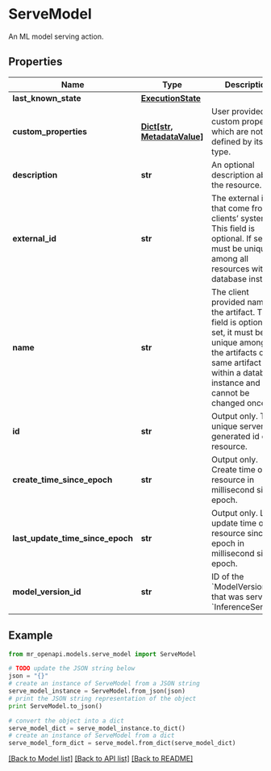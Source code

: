 # ServeModel

An ML model serving action.

## Properties
Name | Type | Description | Notes
------------ | ------------- | ------------- | -------------
**last_known_state** | [**ExecutionState**](ExecutionState.md) |  | [optional] 
**custom_properties** | [**Dict[str, MetadataValue]**](MetadataValue.md) | User provided custom properties which are not defined by its type. | [optional] 
**description** | **str** | An optional description about the resource. | [optional] 
**external_id** | **str** | The external id that come from the clients’ system. This field is optional. If set, it must be unique among all resources within a database instance. | [optional] 
**name** | **str** | The client provided name of the artifact. This field is optional. If set, it must be unique among all the artifacts of the same artifact type within a database instance and cannot be changed once set. | [optional] 
**id** | **str** | Output only. The unique server generated id of the resource. | [optional] [readonly] 
**create_time_since_epoch** | **str** | Output only. Create time of the resource in millisecond since epoch. | [optional] [readonly] 
**last_update_time_since_epoch** | **str** | Output only. Last update time of the resource since epoch in millisecond since epoch. | [optional] [readonly] 
**model_version_id** | **str** | ID of the &#x60;ModelVersion&#x60; that was served in &#x60;InferenceService&#x60;. | 

## Example

```python
from mr_openapi.models.serve_model import ServeModel

# TODO update the JSON string below
json = "{}"
# create an instance of ServeModel from a JSON string
serve_model_instance = ServeModel.from_json(json)
# print the JSON string representation of the object
print ServeModel.to_json()

# convert the object into a dict
serve_model_dict = serve_model_instance.to_dict()
# create an instance of ServeModel from a dict
serve_model_form_dict = serve_model.from_dict(serve_model_dict)
```
[[Back to Model list]](../README.md#documentation-for-models) [[Back to API list]](../README.md#documentation-for-api-endpoints) [[Back to README]](../README.md)


